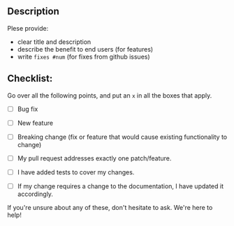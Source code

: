 ## Description

Plese provide:
- clear title and description
- describe the benefit to end users (for features)
- write `fixes #num` (for fixes from github issues)

## Checklist:

Go over all the following points, and put an `x` in all the boxes that apply.

- [ ] Bug fix
- [ ] New feature
- [ ] Breaking change (fix or feature that would cause existing functionality to change)

- [ ] My pull request addresses exactly one patch/feature.
- [ ] I have added tests to cover my changes.
- [ ] If my change requires a change to the documentation, I have updated it accordingly.

If you're unsure about any of these, don't hesitate to ask. We're here to help!
